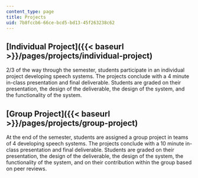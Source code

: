 ```yaml
---
content_type: page
title: Projects
uid: 7b8fccb6-66ce-bcd5-bd13-45f263238c62
---
```


[Individual Project]({{< baseurl >}}/pages/projects/individual-project)
-----------------------------------------------------------------------

2/3 of the way through the semester, students participate in an individual project developing speech systems. The projects conclude with a 4 minute in-class presentation and final deliverable. Students are graded on their presentation, the design of the deliverable, the design of the system, and the functionality of the system.

[Group Project]({{< baseurl >}}/pages/projects/group-project)
-------------------------------------------------------------

At the end of the semester, students are assigned a group project in teams of 4 developing speech systems. The projects conclude with a 10 minute in-class presentation and final deliverable. Students are graded on their presentation, the design of the deliverable, the design of the system, the functionality of the system, and on their contribution within the group based on peer reviews.